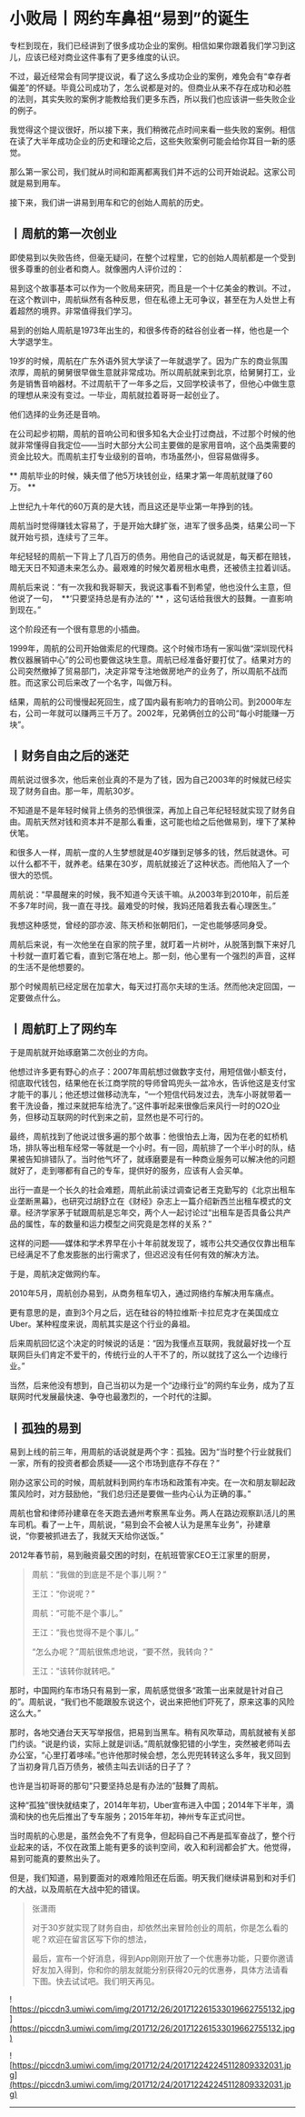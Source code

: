# 小败局丨网约车鼻祖“易到”的诞生

专栏到现在，我们已经讲到了很多成功企业的案例。相信如果你跟着我们学习到这儿，应该已经对商业这件事有了更多维度的认识。

不过，最近经常会有同学提议说，看了这么多成功企业的案例，难免会有“幸存者偏差”的怀疑。毕竟公司成功了，怎么说都是对的。但商业从来不存在成功和必胜的法则，其实失败的案例才能教给我们更多东西，所以我们也应该讲一些失败企业的例子。

我觉得这个提议很好，所以接下来，我们稍微花点时间来看一些失败的案例。相信在读了大半年成功企业的历史和理论之后，这些失败案例可能会给你耳目一新的感觉。

那么第一家公司，我们就从时间和距离都离我们并不远的公司开始说起。这家公司就是易到用车。

接下来，我们讲一讲易到用车和它的创始人周航的历史。

## 丨周航的第一次创业

即使易到以失败告终，但毫无疑问，在整个过程里，它的创始人周航都是一个受到很多尊重的创业者和商人。就像圈内人评价过的：

易到这个故事基本可以作为一个败局来研究，而且是一个十亿美金的教训。不过，在这个教训中，周航纵然有各种反思，但在私德上无可争议，甚至在为人处世上有着超然的境界。非常值得我们学习。

易到的创始人周航是1973年出生的，和很多传奇的硅谷创业者一样，他也是一个大学退学生。

19岁的时候，周航在广东外语外贸大学读了一年就退学了。因为广东的商业氛围浓厚，周航的舅舅很早做生意就非常成功。所以周航就来到北京，给舅舅打工，业务是销售音响器材。不过周航干了一年多之后，又回学校读书了，但他心中做生意的理想从来没有变过。一毕业，周航就拉着哥哥一起创业了。

他们选择的业务还是音响。

在公司起步初期，周航的音响公司和很多知名大企业打过商战，不过那个时候的他就非常懂得自我定位——当时大部分大公司主要做的是家用音响，这个品类需要的资金比较大。而周航主打专业级别的音响，市场虽然小，但容易做得多。

 ** 周航毕业的时候，姨夫借了他5万块钱创业，结果才第一年周航就赚了60万。 **

上世纪九十年代的60万真的是大钱，而且这还是毕业第一年挣到的钱。

周航当时觉得赚钱太容易了，于是开始大肆扩张，进军了很多品类，结果公司一下就开始亏损，连续亏了三年。

年纪轻轻的周航一下背上了几百万的债务。用他自己的话说就是，每天都在赔钱，暗无天日不知道未来怎么办。最艰难的时候欠着房租水电费，还被债主拉着训话。

周航后来说：“有一次我和我哥聊天，我说这事看不到希望，他也没什么主意，但他说了一句，  **‘只要坚持总是有办法的’ ** ，这句话给我很大的鼓舞。一直影响到现在。”

这个阶段还有一个很有意思的小插曲。

1999年，周航的公司开始做索尼的代理商。这个时候市场有一家叫做“深圳现代科教仪器展销中心”的公司也要做这块生意。周航已经准备好要打仗了。结果对方的公司突然撤掉了贸易部门，决定非常专注地做房地产的业务了，所以周航不战而胜。而这家公司后来改了一个名字，叫做万科。

结果，周航的公司慢慢起死回生，成了国内最有影响力的音响公司。到2000年左右，公司一年就可以赚两三千万了。2002年，兄弟俩创立的公司“每小时能赚一万块”。

## 丨财务自由之后的迷茫

周航说过很多次，他后来创业真的不是为了钱，因为自己2003年的时候就已经实现了财务自由。那一年，周航30岁。

不知道是不是年轻时候背上债务的恐惧很深，再加上自己年纪轻轻就实现了财务自由。周航天然对钱和资本并不是那么看重，这可能也给之后他做易到，埋下了某种伏笔。

和很多人一样，周航一度的人生梦想就是40岁赚到足够多的钱，然后就退休。可以什么都不干，就养老。结果在30岁，周航就接近了这种状态。而他陷入了一个很大的恐慌。

周航说：“早晨醒来的时候，我不知道今天该干嘛。从2003年到2010年，前后差不多7年时间，我一直在寻找。最难受的时候，我妈还陪着我去看心理医生。”

我想这种感觉，曾经的邵亦波、陈天桥和张朝阳们，一定也能够感同身受。

周航后来说，有一次他坐在自家的院子里，就盯着一片树叶，从脱落到飘下来好几十秒就一直盯着它看，直到它落在地上。那一刻，他心里有一个强烈的声音，这样的生活不是他想要的。

那个时候周航已经定居在加拿大，每天过打高尔夫球的生活。然而他决定回国，一定要做点什么。

## 丨周航盯上了网约车

于是周航就开始琢磨第二次创业的方向。

他想过许多更有野心的点子：2007年周航想过做数字支付，用短信做小额支付，彻底取代钱包，结果他在长江商学院的导师曾鸣兜头一盆冷水，告诉他这是支付宝才能干的事儿；他还想过做移动洗车，“一个短信代码发过去，洗车小哥就带着一套干洗设备，推过来就把车给洗了。”这件事听起来很像后来风行一时的O2O业务，但移动互联网的时代到来之前，显然也是不可行的。

最终，周航找到了他说过很多遍的那个故事：他很怕去上海，因为在老的虹桥机场，排队等出租车经常一等就是一个小时。有一回，周航排了一个半小时的队，结果被告知排错队了。当时他气坏了，就琢磨要是有一种商业服务可以解决他的问题就好了，走到哪都有自己的专车，提供好的服务，应该有人会买单。

出行一直是一个长久的社会难题，周航此前读过调查记者王克勤写的《北京出租车业垄断黑幕》，也研究过胡舒立在《财经》杂志上一篇介绍新西兰出租车模式的文章。经济学家茅于轼跟周航是忘年交，两个人一起讨论过“出租车是否具备公共产品的属性，车的数量和运力模型之间究竟是怎样的关系？”

这样的问题——媒体和学术界早在小十年前就发现了，城市公共交通仅仅靠出租车已经满足不了愈发膨胀的出行需求了，但迟迟没有任何有效的解决方法。

于是，周航决定做网约车。

2010年5月，周航创办易到，从商务租车切入，通过网络约车解决用车痛点。

更有意思的是，直到3个月之后，远在硅谷的特拉维斯·卡拉尼克才在美国成立Uber。某种程度来说，周航其实是这个行业的鼻祖。

后来周航回忆这个决定的时候说的话是：“因为我懂点互联网，我就最好找一个互联网巨头们肯定不爱干的，传统行业的人干不了的，所以就找了这么一个边缘行业。”

当然，后来他没有想到，自己当初以为是一个“边缘行业”的网约车业务，成为了互联网时代发展最快速、争夺也最激烈的，一个时代的注脚。

## 丨孤独的易到

易到上线的前三年，用周航的话说就是两个字：孤独。因为“当时整个行业就我们一家，所有的投资者都会质疑——这个市场到底存不存在？”

刚办这家公司的时候，周航就料到网约车市场和政策有冲突。在一次和朋友聊起政策风险时，对方鼓励他，“我们总归还是要做一些内心认为正确的事。”

周航也曾和律师孙建章在冬天跑去通州考察黑车业务。两人在路边观察趴活儿的黑车司机。看了一上午，周航说，“易到会不会被人认为是黑车业务”，孙建章说，“你要被抓进去了，我就天天给你送饭。”

2012年春节前，易到融资最交困的时刻，在航班管家CEO王江家里的厨房，

> 周航：“我做的到底是不是个事儿啊？”
> 
> 
> 
> 王江：“你说呢？”
> 
> 
> 
> 周航：“可能不是个事儿。”
> 
> 
> 
> 王江：“我也觉得不是个事儿。”
> 
> 
> 
> “怎么办呢？”周航很焦虑地说，“要不然，我转向？”
> 
> 
> 
> 王江：“该转你就转吧。”

那时，中国网约车市场只有易到一家，周航感觉很多“政策一出来就是针对自己的”。周航说，“我们也不能跟股东说这个，说出来把他们吓死了，原来这事的风险这么大。”

那时，各地交通台天天写举报信，把易到当黑车。稍有风吹草动，周航就被有关部门约谈。“说是约谈，实际上就是训话。”周航就像犯错的小学生，突然被老师叫去办公室，“心里打着哆嗦。”也许他那时候会想，怎么兜兜转转这么多年，我又回到了当初身背几百万债务，被债主叫去训话的日子了？

也许是当初哥哥的那句“只要坚持总是有办法的”鼓舞了周航。

这种“孤独”很快就结束了，2014年年初，Uber宣布进入中国；2014年下半年，滴滴和快的也先后推出了专车服务；2015年年初，神州专车正式问世。

当时周航的心思是，虽然会免不了有竞争，但起码自己不再是孤军奋战了，整个行业起来的话，不仅在政策上能有更多的谈判空间，收入和利润都会扩大。他觉得，易到可能真的要熬出头了。

但是，我们知道，易到要面对的艰难险阻还在后面。明天我们继续讲易到和对手们的大战，以及周航在大战中犯的错误。

> 张潇雨
> 
> 对于30岁就实现了财务自由，却依然出来冒险创业的周航，你是怎么看的呢？欢迎在留言区写下你的想法，
> 
> 最后，宣布一个好消息，得到App刚刚开放了一个优惠券功能，只要你邀请好友加入得到，你和你的朋友就能分别获得20元的优惠券，具体方法请看下图。快去试试吧。我们明天再见。

![https://piccdn3.umiwi.com/img/201712/26/201712261533019662755132.jpg](https://piccdn3.umiwi.com/img/201712/26/201712261533019662755132.jpg)

![https://piccdn3.umiwi.com/img/201712/24/201712242245112809332031.jpg](https://piccdn3.umiwi.com/img/201712/24/201712242245112809332031.jpg)

---
